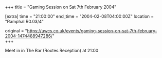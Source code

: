 +++
title = "Gaming Session on Sat 7th February 2004"

[extra]
time = "21:00:00"
end_time = "2004-02-08T04:00:00Z"
location = "Ramphal R0.03/4"

original = "https://uwcs.co.uk/events/gaming-session-on-sat-7th-february-2004-1474488947286/"    
+++

Meet in in The Bar (Rootes Reception) at 21:00

